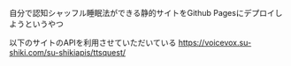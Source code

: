 自分で認知シャッフル睡眠法ができる静的サイトをGithub Pagesにデプロイしようというやつ

以下のサイトのAPIを利用させていただいている
https://voicevox.su-shiki.com/su-shikiapis/ttsquest/
